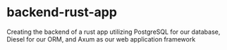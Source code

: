 # backend-rust-app
Creating the backend of a rust app utilizing PostgreSQL for our database, Diesel for our ORM, and Axum as our web application framework
